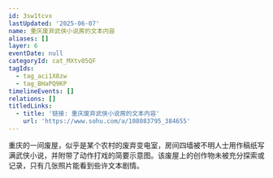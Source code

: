 ```yaml
---
id: 3sw1tcvx
lastUpdated: '2025-06-07'
name: 重庆废弃武侠小说房的文本内容
aliases: []
layer: 6
eventDate: null
categoryId: cat_MXtv05QF
tagIds:
  - tag_aci1X8zw
  - tag_BHaPQ9KP
timelineEvents: []
relations: []
titledLinks:
  - title: '链接: 重庆废弃武侠小说房的文本内容'
    url: 'https://www.sohu.com/a/108083795_384655'
---
```

重庆的一间废屋，似乎是某个农村的废弃变电室，房间四墙被不明人士用作稿纸写满武侠小说，并附带了动作打戏的简要示意图。该废屋上的创作物未被充分探索或记录，只有几张照片能看到些许文本剧情。
